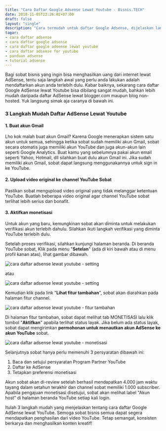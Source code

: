 ```yaml
---
title: "Cara Daftar Google Adsense Lewat Youtube - Bisnis.TECH"
date: 2018-11-05T22:26:02+07:00
draft: false
layout: "single"
description: "Cara termudah untuk daftar Google Adsense, dijelaskan langkah demi langkah dengan detail agar vlogger/blogger pemula juga dapat memahami dan mulai menghasilkan uang dari internet."
tagar:
- cara daftar adsense
- cara daftar google adsense
- cara daftar google adsense lewat youtube
- cara daftar adsense for youtube
- panduan adsense
- tutorial adsense
---
```


Bagi sobat bisnis yang ingin bisa menghasilkan uang dari internet lewat AdSense, tentu saja langkah awal yang perlu anda lakukan adalah mendaftarkan akun anda terlebih dulu. Kabar baiknya, sekarang cara daftar Google AdSense lewat Youtube bisa dibilang sangat mudah, bahkan lebih mudah daripada daftar AdSense lewat blogger.com maupun blog non-hosted. Yuk langsung simak aja caranya di bawah ini.

### 3 Langkah Mudah Daftar AdSense Lewat Youtube

#### 1. Buat akun Gmail

Lho kok malah buat akun Gmail? Karena Google menerapkan sistem satu akun untuk semua, sehingga ketika sobat sudah memiliki akun Gmail, sobat secara otomatis juga memiliki akun YouTube dan juga akun-akun lain seperti Google Analytics. Buat kamu yang sebelumnya pakai akun email seperti Yahoo, Hotmail, dll silahkan buat dulu akun Gmail ini. Jika sudah memiliki akun Gmail, sobat dapat langsung menggunakannya untuk sign in ke YouTube.

#### 2. Upload video original ke channel YouTube Sobat

Pastikan sobat mengupload video original yang tidak melanggar ketentuan YouTube. Buatlah beberapa video original agar channel YouTube sobat terlihat lebih serius dan bonafit.

#### 3. Aktifkan monetisasi

Untuk akun yang baru, kemungkinan sobat akan diminta untuk melakukan verifikasi akun terlebih dahulu. Silahkan ikuti langkah verifikasi yang diminta YouTube terlebih dulu.

Setelah proses verifikasi, silahkan kunjungi halaman beranda. Di beranda YouTube sobat, Klik pada menu "**Setelan**" (ada di kiri bawah atau di menu profil kanan atas), lihat gambar dibawah.

![cara daftar adsense lewat youtube - setting](../cara-daftar-adsense-lewat-youtube-1.jpg)

atau

![cara daftar adsense lewat youtube - setting](../cara-daftar-adsense-lewat-youtube-1-1.jpg)

Kemudian klik pada link "**Lihat fitur tambahan**", sobat akan diarahkan pada halaman fitur channel. 

![cara daftar adsense lewat youtube - fitur tambahan](../cara-daftar-adsense-lewat-youtube-2.jpg)

Di halaman fitur tambahan, sobat dapat melihat tab MONETISASI lalu klik tombol "**Aktifkan**" apabila terlihat status layak. Jika belum ada status layak, sobat dapat mengirimkan **permohonan untuk menautkan akun AdSense ke akun YouTube** sobat. 

![cara daftar adsense lewat youtube - monetisasi ](../cara-daftar-adsense-lewat-youtube-3.jpg)

Selanjutnya sobat hanya perlu memenuhi 3 persyaratan dibawah ini:

1. Baca dan setujui persyaratan Program Partner YouTube 
2. Daftar ke AdSense
3. Tetapkan preferensi monetisasi 

Akun sobat akan di-review setelah berhasil mendapatkan 4.000 jam waktu tayang dalam setahun terakhir dan channel sobat memiliki 1.000 subscriber. Apabila pengajuan monetisasi disetujui, sobat akan melihat label "Akun host" di halaman beranda YouTube setiap kali login.

Itulah 3 langkah mudah yang menjelaskan tentang cara daftar Google AdSense lewat YouTube. Semoga sobat bisnis semua dapat segera mendapatkan penghasilan dari video YouTube. Tetap semangat, konsisten berkarya dan menghasilkan konten kreatif! 